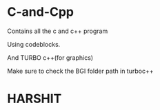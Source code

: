 # C-and-Cpp
Contains all the c and c++ program

Using codeblocks.

And TURBO c++(for graphics)

Make sure to check the BGI folder path in turboc++ 

# HARSHIT 
